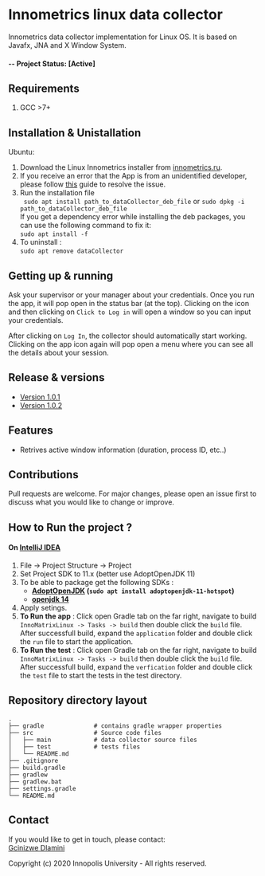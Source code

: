 # Innometrics linux data collector

Innometrics data collector implementation for Linux OS. It is based on Javafx, JNA and X Window System.

#### -- Project Status: [Active]

## Requirements

1. GCC >7+

## Installation & Unistallation

Ubuntu:

1. Download the Linux Innometrics installer from [innometrics.ru](https://innopolis.ru).
2. If you receive an error that the App is from an unidentified developer, please follow [this](https://innopolis.ru) guide to resolve the issue.
3. Run the installation file <br>
` sudo apt install path_to_dataCollector_deb_file` or `sudo dpkg -i path_to_dataCollector_deb_file` <br> If you get a dependency error while installing the deb packages, you can use the following command to fix it: <br>
`sudo apt install -f`
4. To uninstall : <br>
`sudo apt remove dataCollector`
## Getting up & running

Ask your supervisor or your manager about your credentials. Once you run the app, it will pop open in the status bar (at the top). Clicking on the icon and then clicking on `Click to Log in` will open a window so you can input your credentials.

After clicking on `Log In`, the collector should automatically start working. Clicking on the app icon again will pop open a menu where you can see all the details about your session.

## Release & versions

* [Version 1.0.1]()
* [Version 1.0.2]()


## Features

* Retrives active window information (duration, process ID, etc..)


## Contributions
Pull requests are welcome. For major changes, please open an issue first to discuss what you would like to change or improve.


## How to Run the project ?
#### On [IntelliJ IDEA](https://www.jetbrains.com/idea/)
1. File -> Project Structure -> Project
1. Set Project SDK to 11.x (better use AdoptOpenJDK 11) 
1. To be able to package get the following SDKs : 
    * <b>[AdoptOpenJDK](https://adoptopenjdk.net/) (`sudo apt install adoptopenjdk-11-hotspot`)</b>
    * <b>[openjdk 14](https://jdk.java.net/14/) </b> 
1. Apply setings.
1. <b>To Run the app</b> : Click open Gradle tab on the far right, navigate to build `InnoMatrixLinux -> Tasks -> build` then double click the `build` file. After successfull build, expand the `application` folder and double click the `run` file to start the application.
1. <b>To Run the test</b> : Click open Gradle tab on the far right, navigate to build `InnoMatrixLinux -> Tasks -> build` then double click the `build` file. After successfull build, expand the `verfication` folder and double click the `test` file to start the tests in the test directory.



## Repository directory layout

    .
    ├── gradle              # contains gradle wrapper properties
    ├── src                 # Source code files
    │   ├── main            # data collector source files
    │   ├── test            # tests files
    │   └── README.md           
    ├── .gitignore
    ├── build.gradle  
    ├── gradlew          
    ├── gradlew.bat      
    ├── settings.gradle   
    └── README.md

## Contact
If you would like to get in touch, please contact: <br/>
[Gcinizwe Dlamini](https://github.com/Gci04)

Copyright (c) 2020 Innopolis University - All rights reserved.
